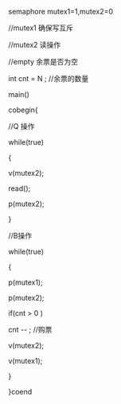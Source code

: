semaphore mutex1=1,mutex2=0

//mutex1 确保写互斥

//mutex2 读操作

//empty 余票是否为空

int cnt = N ; //余票的数量

main()

cobegin{

//Q 操作

while(true)

{

   v(mutex2);

   read();

   p(mutex2); 

}

//B操作

while(true)

{

  p(mutex1);

  p(mutex2);

  if(cnt > 0 )

   cnt -- ; //购票

  v(mutex2);

  v(mutex1);     

}

}coend